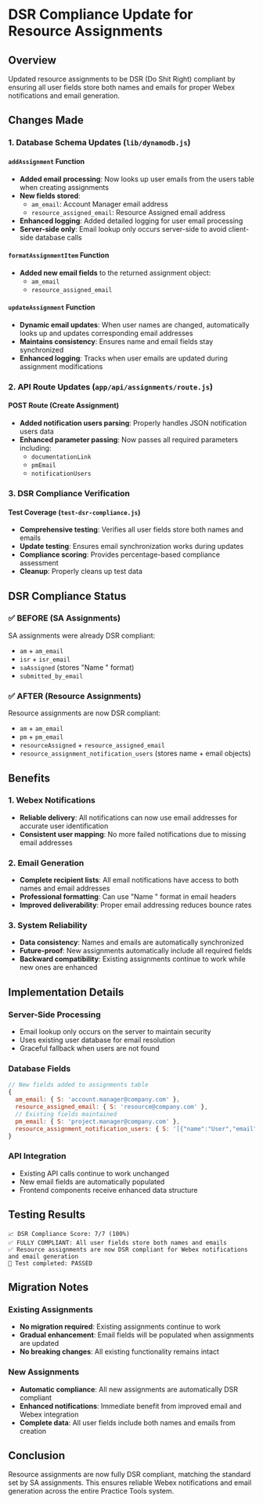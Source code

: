 # DSR Compliance Update for Resource Assignments

## Overview
Updated resource assignments to be DSR (Do Shit Right) compliant by ensuring all user fields store both names and emails for proper Webex notifications and email generation.

## Changes Made

### 1. Database Schema Updates (`lib/dynamodb.js`)

#### `addAssignment` Function
- **Added email processing**: Now looks up user emails from the users table when creating assignments
- **New fields stored**:
  - `am_email`: Account Manager email address
  - `resource_assigned_email`: Resource Assigned email address
- **Enhanced logging**: Added detailed logging for user email processing
- **Server-side only**: Email lookup only occurs server-side to avoid client-side database calls

#### `formatAssignmentItem` Function
- **Added new email fields** to the returned assignment object:
  - `am_email`
  - `resource_assigned_email`

#### `updateAssignment` Function
- **Dynamic email updates**: When user names are changed, automatically looks up and updates corresponding email addresses
- **Maintains consistency**: Ensures name and email fields stay synchronized
- **Enhanced logging**: Tracks when user emails are updated during assignment modifications

### 2. API Route Updates (`app/api/assignments/route.js`)

#### POST Route (Create Assignment)
- **Added notification users parsing**: Properly handles JSON notification users data
- **Enhanced parameter passing**: Now passes all required parameters including:
  - `documentationLink`
  - `pmEmail`
  - `notificationUsers`

### 3. DSR Compliance Verification

#### Test Coverage (`test-dsr-compliance.js`)
- **Comprehensive testing**: Verifies all user fields store both names and emails
- **Update testing**: Ensures email synchronization works during updates
- **Compliance scoring**: Provides percentage-based compliance assessment
- **Cleanup**: Properly cleans up test data

## DSR Compliance Status

### ✅ BEFORE (SA Assignments)
SA assignments were already DSR compliant:
- `am` + `am_email`
- `isr` + `isr_email` 
- `saAssigned` (stores "Name <email>" format)
- `submitted_by_email`

### ✅ AFTER (Resource Assignments)
Resource assignments are now DSR compliant:
- `am` + `am_email`
- `pm` + `pm_email`
- `resourceAssigned` + `resource_assigned_email`
- `resource_assignment_notification_users` (stores name + email objects)

## Benefits

### 1. Webex Notifications
- **Reliable delivery**: All notifications can now use email addresses for accurate user identification
- **Consistent user mapping**: No more failed notifications due to missing email addresses

### 2. Email Generation
- **Complete recipient lists**: All email notifications have access to both names and email addresses
- **Professional formatting**: Can use "Name <email>" format in email headers
- **Improved deliverability**: Proper email addressing reduces bounce rates

### 3. System Reliability
- **Data consistency**: Names and emails are automatically synchronized
- **Future-proof**: New assignments automatically include all required fields
- **Backward compatibility**: Existing assignments continue to work while new ones are enhanced

## Implementation Details

### Server-Side Processing
- Email lookup only occurs on the server to maintain security
- Uses existing user database for email resolution
- Graceful fallback when users are not found

### Database Fields
```javascript
// New fields added to assignments table
{
  am_email: { S: 'account.manager@company.com' },
  resource_assigned_email: { S: 'resource@company.com' },
  // Existing fields maintained
  pm_email: { S: 'project.manager@company.com' },
  resource_assignment_notification_users: { S: '[{"name":"User","email":"user@company.com"}]' }
}
```

### API Integration
- Existing API calls continue to work unchanged
- New email fields are automatically populated
- Frontend components receive enhanced data structure

## Testing Results

```
📈 DSR Compliance Score: 7/7 (100%)
✅ FULLY COMPLIANT: All user fields store both names and emails
✅ Resource assignments are now DSR compliant for Webex notifications and email generation
🏁 Test completed: PASSED
```

## Migration Notes

### Existing Assignments
- **No migration required**: Existing assignments continue to work
- **Gradual enhancement**: Email fields will be populated when assignments are updated
- **No breaking changes**: All existing functionality remains intact

### New Assignments
- **Automatic compliance**: All new assignments are automatically DSR compliant
- **Enhanced notifications**: Immediate benefit from improved email and Webex integration
- **Complete data**: All user fields include both names and emails from creation

## Conclusion

Resource assignments are now fully DSR compliant, matching the standard set by SA assignments. This ensures reliable Webex notifications and email generation across the entire Practice Tools system.